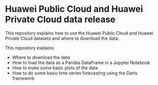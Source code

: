 # Huawei Public Cloud and Huawei Private Cloud data release

This repository explains how to use the Huawei Public Cloud and Huawei Private Cloud datasets and where to download the data.

This repository explains:
* Where to download the data
* How to load the data as a Pandas DataFrame in a Jupyter Notebook
* How to make some basic plots of the data
* How to do some basic time series forecasting using the Darts framework

